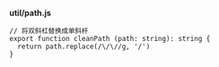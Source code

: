 **util/path.js**

```
// 将双斜杠替换成单斜杆
export function cleanPath (path: string): string {
  return path.replace(/\/\//g, '/')
}
```

